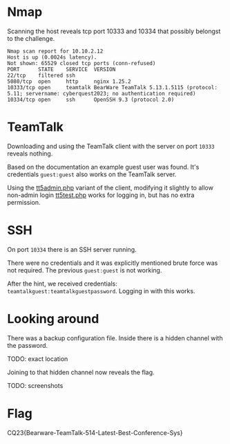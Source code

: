 # Nmap

Scanning the host reveals tcp port 10333 and 10334 that possibly belongst to the challenge.

```
Nmap scan report for 10.10.2.12
Host is up (0.0024s latency).
Not shown: 65529 closed tcp ports (conn-refused)
PORT      STATE    SERVICE  VERSION
22/tcp    filtered ssh
5080/tcp  open     http     nginx 1.25.2
10333/tcp open     teamtalk BearWare TeamTalk 5.13.1.5115 (protocol: 5.11; servername: cyberquest2023; no authentication required)
10334/tcp open     ssh      OpenSSH 9.3 (protocol 2.0)
```

# TeamTalk

Downloading and using the TeamTalk client with the server on port `10333` reveals nothing. 

Based on the documentation an example guest user was found. It's credentials `guest:guest` also works on the TeamTalk server.

Using the [tt5admin.php](https://github.com/BearWare/TeamTalk5/raw/master/Client/ttphpadmin/tt5admin.php) variant of the client, modifying it slightly to allow non-admin login [tt5test.php](workdir/tt5test.php) works for logging in, but has no extra permission.

# SSH

On port `10334` there is an SSH server running.

There were no credentials and it was explicitly mentioned brute force was not required. The previous `guest:guest` is not working.

After the hint, we received credentials: `teamtalkguest:teamtalkguestpassword`. Logging in with this works.

# Looking around

There was a backup configuration file. Inside there is a hidden channel with the password.

TODO: exact location

Joining to that hidden channel now reveals the flag.

TODO: screenshots

# Flag
CQ23{Bearware-TeamTalk-514-Latest-Best-Conference-Sys}